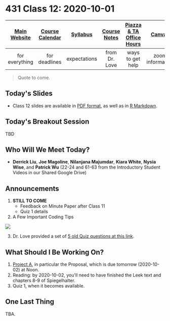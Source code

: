 # 431 Class 12: 2020-10-01

[Main Website](https://thomaselove.github.io/431/) | [Course Calendar](https://thomaselove.github.io/431/calendar.html) | [Syllabus](https://thomaselove.github.io/431-2020-syllabus/) | [Course Notes](https://thomaselove.github.io/431-notes/) | [Piazza & TA Office Hours](https://thomaselove.github.io/431/contact.html) | [Canvas](https://canvas.case.edu) | [Data and Code](https://thomaselove.github.io/431/data_index.html)
:-----------: | :--------------: | :----------: | :---------: | :-------------: | :-----------: | :------------:
for everything | for deadlines | expectations | from Dr. Love | ways to get help | zoom information | for downloads

> Quote to come.

## Today's Slides

- Class 12 slides are available in [PDF format](https://github.com/THOMASELOVE/431-2020/blob/master/classes/class12/431_class-12-slides_2020.pdf), as well as in [R Markdown](https://github.com/THOMASELOVE/431-2020/blob/master/classes/class12/431_class-12-slides_2020.Rmd).

## Today's Breakout Session

TBD

## Who Will We Meet Today?

- **Derrick Liu**, **Joe Magoline**, **Nilanjana Majumdar**, **Kiara White**, **Nysia Wise**, and **Patrick Wu**  (22-24 and 61-63 from the Introductory Student Videos in our Shared Google Drive)

## Announcements

1. **STILL TO COME** 
    - Feedback on Minute Paper after Class 11
    - Quiz 1 details
2. A Few Important Coding Tips 

![](https://github.com/THOMASELOVE/431-2020/blob/master/classes/class12/images/goodandbadRmd.png)

3. Dr. Love provided a set of [5 old Quiz questions at this link](https://github.com/THOMASELOVE/431-2020/blob/master/quizzes/old_questions/README.md).

## What Should I Be Working On?

1. [Project A](https://thomaselove.github.io/431-2020-projectA/), in particular the Proposal, which is due tomorrow (2020-10-02) at Noon.
2. Reading: by 2020-10-02, you'll need to have finished the Leek text and chapters 8-9 of Spiegelhalter.
3. Quiz 1, when it becomes available.

## One Last Thing

TBA.
